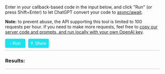 Enter in your callback-based code in the input below, and click "Run" (or press Shift+Enter) to let ChatGPT convert your code to [async/await](https://asyncawait.net/).

**Note:** to prevent abuse, the API supporting this tool is limited to 100 requests per hour. If you need to make more requests, feel free to [copy our server code and prompts, and run locally with your own OpenAI key](https://github.com/mastering-js/masteringjs-backend/blob/main/awaitify.js).

<style>
  button.opt {
    background-color: #19E2F1;
    color: white;
    padding: 0.5em;
    margin-right: 0.33em;
    border-radius: 4px;
    cursor: pointer;
    border: 0px;
    margin-bottom: 0.5em;
    font-size: 1em;
    text-align: center;
  }
  button.opt:disabled {
    background-color: #ddd;
  }

  #masteringjs-leaderboard-banner {
    position: absolute;
    left: -350px;
    top: -125px;
    width: 300px;
    height: 600px;
  }

  @media (max-width: 1350px) {
    #masteringjs-leaderboard-banner {
      display: none;
    }
  }
</style>

<div>
<button class="opt" id="run" onclick="sendRequest()" style="width: 66px">&rsaquo; Run</button>
<button class="opt" id="share" onclick="tourl()">&Uarr; Share</button>
</div>
<div id="input" style="border: 1px solid #ddd"></div>

### Results:

<div id="output" style="border: 1px solid #ddd"></div>

<div id="masteringjs-leaderboard-banner"></div>

<div id="previous-requests"></div>

<script async="" defer="" crossorigin="anonymous" src="https://js.stratos.blue/stratos.js"></script>
<script>
  window.stratosSettings = {
    publisherId: '641a1e06290373f15cc3a920',
  };
  window.stratos = window.stratos || { queue: [] };
  window.stratos.queue.push(function() { 
    console.log('Stratos initialized!');
  });
</script>
<script src="https://cdn.jsdelivr.net/npm/vanillatoasts@1.3.0/vanillatoasts.js"></script>
<script src="../../codemirror-5.62.2/lib/codemirror.js"></script>
<link rel="stylesheet" href="../../codemirror-5.62.2/lib/codemirror.css">
<link rel="stylesheet" href="https://cdn.jsdelivr.net/npm/vanillatoasts@1.3.0/vanillatoasts.css">
<script src="../../codemirror-5.62.2/mode/javascript/javascript.js"></script>
<script>
  const input = CodeMirror(document.querySelector('#input'), {
    lineNumbers: true,
    tabSize: 2,
    value: window.location.hash ?
      JSON.parse(atob(window.location.hash.slice(1))).input :
      `doc.save(function(err) { console.log('Done!'); });\n`,
    mode: 'javascript'
  });
  const output = CodeMirror(document.querySelector('#output'), {
    lineNumbers: true,
    tabSize: 2,
    mode: 'javascript',
    value: window.location.hash ?
      JSON.parse(atob(window.location.hash.slice(1))).output :
      '',
    readOnly: true
  });
  input.setOption('extraKeys', {
    'Shift-Enter': function() {
      sendRequest();
    }
  });
  function tourl() {
    window.location.hash = btoa(JSON.stringify({
      input: input.getValue(),
      output: output.getValue()
    }));
  }
  const isLocalhost = window.location.hostname === 'localhost';
  const server = 'https://masteringjs-backend.netlify.app/.netlify/functions';
  let inProgress = false;
  let recentRequests = [];
  async function sendRequest() {
    if (inProgress) {
      return;
    }
    const controller = new AbortController();
    const signal = controller.signal;
    inProgress = true;
    const runButton = document.querySelector('#run');
    runButton.disabled = true;
    runButton.innerHTML = '.';
    let interval = setInterval(() => {
      if (runButton.innerHTML === '...') {
        runButton.innerHTML = '.';
      } else {
        runButton.innerHTML += '.';
      }
    }, 250);
    const code = input.getValue();
    if (!isLocalhost) {
      window.stratos.trackPrompt(code);
    }
    setTimeout(() => {
      if (inProgress) {
        VanillaToasts.create({
          title: 'Apologies',
          text: 'Sorry, this is taking longer than expected...',
          timeout: 10000,
          positionClass: 'bottomRight'
        });
      }
    }, 8000);
    setTimeout(() => {
      if (inProgress) {
        VanillaToasts.create({
          title: 'Time out',
          text: 'Sorry, that didn\'t work, the request timed out. Please try again.',
          timeout: 10000,
          positionClass: 'bottomRight'
        });
        controller.abort();
        throw new Error('Timed out')
      }
    }, 15000);
    fetch(
      server + '/awaitify',
      {
        method: 'POST',
        signal: signal,
        headers: { 'Content-Type': 'application/json' },
        body: JSON.stringify({
          code: code
        })
      }
    ).
      then(res => {
        if (res.status !== 200) {
          res.text().then(text => {
            VanillaToasts.create({
              title: 'Server Error',
              text: text,
              timeout: 10000,
              positionClass: 'bottomRight'
            });
          });
          throw new Error('Server responded with error');
        }
        return res.json();
      }).
      then(res => {
        console.log(res);
        output.setValue(res.content);
        const id = Date.now();
        recentRequests.push({ id: id, input: code, output: res.content });
        if (document.querySelector('#previous-requests').innerHTML === '') {
          document.querySelector('#previous-requests').innerHTML = '<h3>Previous Runs</h3>';
        }
        document.querySelector('#previous-requests').innerHTML += `
        <div>
          <pre style="cursor: pointer" onclick="setResult(${id})"><code class="language-javascript">${code}</code></pre>
        </div>
        `;
      }).
      finally(() => {
        inProgress = false;
        runButton.disabled = false;
        runButton.innerHTML = '&rsaquo; Run';
        clearInterval(interval);
      });
  }
  function setResult(id) {
    const request = recentRequests.find(r => r.id === id);
    input.setValue(request.input);
    output.setValue(request.input);
  }
</script>
